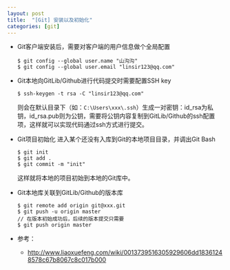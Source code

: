 ```yaml
---
layout: post
title:  "[Git] 安装以及初始化"
categories: [git]
---
```


+ Git客户端安装后，需要对客户端的用户信息做个全局配置
  ```
  $ git config --global user.name "山沟沟"
  $ git config --global user.email "linsir123@qq.com"
  ```

+ Git本地向GitLib/Github进行代码提交时需要配置SSH key
  ```
  $ ssh-keygen -t rsa -C "linsir123@qq.com"
  ```
  
  则会在默认目录下（如：`C:\Users\xxx\.ssh`）生成一对密钥：id_rsa为私钥，id_rsa.pub则为公钥，需要将公钥内容复制到GitLib/Github的ssh配置项，这样就可以实现代码通过ssh方式进行提交。

+ Git项目初始化
  进入某个还没有入库到Git的本地项目目录，并调出Git Bash
  ```
  $ git init
  $ git add .
  $ git commit -m "init"
  ```
  
  这样就将本地的项目初始到本地的Git库中。

+ Git本地库关联到GitLib/Github的版本库
  ```
  $ git remote add origin git@xxx.git
  $ git push -u origin master
  // 在版本初始成功后，后续的版本提交只需要
  $ git push origin master
  ```

+ 参考：
  - http://www.liaoxuefeng.com/wiki/0013739516305929606dd18361248578c67b8067c8c017b000
